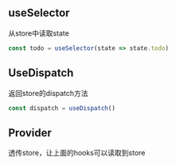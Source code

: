 ## useSelector

从store中读取state

```js
const todo = useSelector(state => state.todo)
```

## UseDispatch

返回store的dispatch方法

```js
const dispatch = useDispatch()
```

## Provider

透传store，让上面的hooks可以读取到store